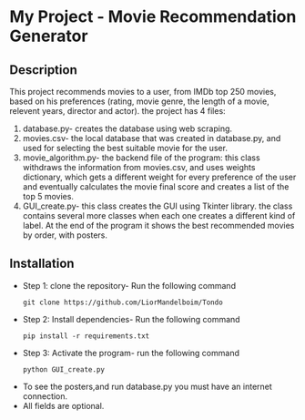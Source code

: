 # My Project - Movie Recommendation Generator

## Description
This project recommends movies to a user, from IMDb top 250 movies, based on his preferences (rating, movie genre, the length of a movie, relevent years, director and actor).
the project has 4 files:
1. database.py- creates the database using web scraping.
2. movies.csv- the local database that was created in database.py, and used for selecting the best suitable movie for the user.
3. movie_algorithm.py- the backend file of the program: this class withdraws the information from movies.csv, and uses weights dictionary, which gets a different weight for every preference of the user and eventually calculates the movie final score and creates a list of the top 5 movies.
4. GUI_create.py- this class creates the GUI using Tkinter library. the class contains several more classes when each one creates a different kind of label. At the end of the program it shows the best recommended movies by order, with posters.

## Installation
- Step 1: clone the repository-
    Run the following command
    ```
    git clone https://github.com/LiorMandelboim/Tondo
   ```
- Step 2: Install dependencies-
    Run the following command
    ```
    pip install -r requirements.txt 
    ```
- Step 3: Activate the program-
    run the following command
    ```
    python GUI_create.py
    ```

* To see the posters,and run database.py you must have an internet connection.
* All fields are optional.



